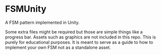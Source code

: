 # FSMUnity
A FSM pattern implemented in Unity.

Some extra files might be required but those are simple things like a progress bar.
Assets such as graphics are not included in this repo. This is purely for educational purposes.
It is meant to serve as a guide to how to implement your own FSM not as a standalone asset.
